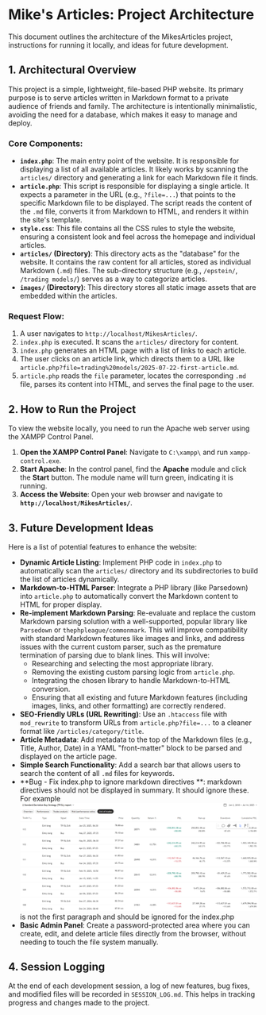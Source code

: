 # Mike's Articles: Project Architecture

This document outlines the architecture of the MikesArticles project, instructions for running it locally, and ideas for future development.

## 1. Architectural Overview

This project is a simple, lightweight, file-based PHP website. Its primary purpose is to serve articles written in Markdown format to a private audience of friends and family. The architecture is intentionally minimalistic, avoiding the need for a database, which makes it easy to manage and deploy.

### Core Components:

*   **`index.php`**: The main entry point of the website. It is responsible for displaying a list of all available articles. It likely works by scanning the `articles/` directory and generating a link for each Markdown file it finds.
*   **`article.php`**: This script is responsible for displaying a single article. It expects a parameter in the URL (e.g., `?file=...`) that points to the specific Markdown file to be displayed. The script reads the content of the `.md` file, converts it from Markdown to HTML, and renders it within the site's template.
*   **`style.css`**: This file contains all the CSS rules to style the website, ensuring a consistent look and feel across the homepage and individual articles.
*   **`articles/` (Directory)**: This directory acts as the "database" for the website. It contains the raw content for all articles, stored as individual Markdown (`.md`) files. The sub-directory structure (e.g., `/epstein/`, `/trading models/`) serves as a way to categorize articles.
*   **`images/` (Directory)**: This directory stores all static image assets that are embedded within the articles.

### Request Flow:

1.  A user navigates to `http://localhost/MikesArticles/`.
2.  `index.php` is executed. It scans the `articles/` directory for content.
3.  `index.php` generates an HTML page with a list of links to each article.
4.  The user clicks on an article link, which directs them to a URL like `article.php?file=trading%20models/2025-07-22-first-article.md`.
5.  `article.php` reads the `file` parameter, locates the corresponding `.md` file, parses its content into HTML, and serves the final page to the user.

## 2. How to Run the Project

To view the website locally, you need to run the Apache web server using the XAMPP Control Panel.

1.  **Open the XAMPP Control Panel**: Navigate to `C:\xampp\` and run `xampp-control.exe`.
2.  **Start Apache**: In the control panel, find the **Apache** module and click the **Start** button. The module name will turn green, indicating it is running.
3.  **Access the Website**: Open your web browser and navigate to **`http://localhost/MikesArticles/`**.

## 3. Future Development Ideas

Here is a list of potential features to enhance the website:

*   **Dynamic Article Listing**: Implement PHP code in `index.php` to automatically scan the `articles/` directory and its subdirectories to build the list of articles dynamically.
*   **Markdown-to-HTML Parser**: Integrate a PHP library (like Parsedown) into `article.php` to automatically convert the Markdown content to HTML for proper display.
*   **Re-implement Markdown Parsing**: Re-evaluate and replace the custom Markdown parsing solution with a well-supported, popular library like `Parsedown` or `thephpleague/commonmark`. This will improve compatibility with standard Markdown features like images and links, and address issues with the current custom parser, such as the premature termination of parsing due to blank lines. This will involve:
    *   Researching and selecting the most appropriate library.
    *   Removing the existing custom parsing logic from `article.php`.
    *   Integrating the chosen library to handle Markdown-to-HTML conversion.
    *   Ensuring that all existing and future Markdown features (including images, links, and other formatting) are correctly rendered.
*   **SEO-Friendly URLs (URL Rewriting)**: Use an `.htaccess` file with `mod_rewrite` to transform URLs from `article.php?file=...` to a cleaner format like `/articles/category/title`.
*   **Article Metadata**: Add metadata to the top of the Markdown files (e.g., Title, Author, Date) in a YAML "front-matter" block to be parsed and displayed on the article page.
*   **Simple Search Functionality**: Add a search bar that allows users to search the content of all `.md` files for keywords.
*   **Bug -  Fix index.php to ignore markdown directives **: markdown directives should not be displayed in summary.  It should ignore these.  For example ![Alt text](images/TQQQ_strategy.png) is not the first paragraph and should be ignored for the index.php
*   **Basic Admin Panel**: Create a password-protected area where you can create, edit, and delete article files directly from the browser, without needing to touch the file system manually.

## 4. Session Logging

At the end of each development session, a log of new features, bug fixes, and modified files will be recorded in `SESSION_LOG.md`. This helps in tracking progress and changes made to the project.
